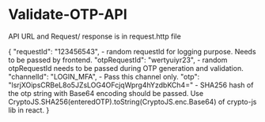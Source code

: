 # Validate-OTP-API

API URL and Request/ response is in request.http file

{
    "requestId": "123456543", - random requestId for logging purpose. Needs to be passed by frontend.
    "otpRequestId": "wertyuiyr23", - random otpRequestId needs to be passed during OTP generation and validation.
    "channelId": "LOGIN_MFA", - Pass this channel only.
    "otp": "lsrjXOipsCRBeL8o5JZsLOG4OFcjqWprg4hYzdbKCh4=" - SHA256 hash of the otp string with Base64 encoding should be passed. Use CryptoJS.SHA256(enteredOTP).toString(CryptoJS.enc.Base64) of crypto-js lib in react.
}